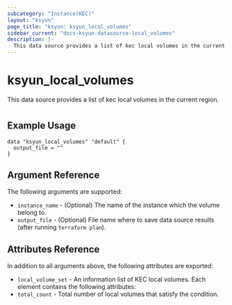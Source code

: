```yaml
---
subcategory: "Instance(KEC)"
layout: "ksyun"
page_title: "ksyun: ksyun_local_volumes"
sidebar_current: "docs-ksyun-datasource-local_volumes"
description: |-
  This data source provides a list of kec local volumes in the current region.
---
```


# ksyun_local_volumes

This data source provides a list of kec local volumes in the current region.

#

## Example Usage

```hcl
data "ksyun_local_volumes" "default" {
  output_file = ""
}
```

## Argument Reference

The following arguments are supported:

* `instance_name` - (Optional) The name of the instance which the volume belong to.
* `output_file` - (Optional) File name where to save data source results (after running `terraform plan`).

## Attributes Reference

In addition to all arguments above, the following attributes are exported:

* `local_volume_set` - An information list of KEC local volumes. Each element contains the following attributes:
* `total_count` - Total number of local volumes that satisfy the condition.


